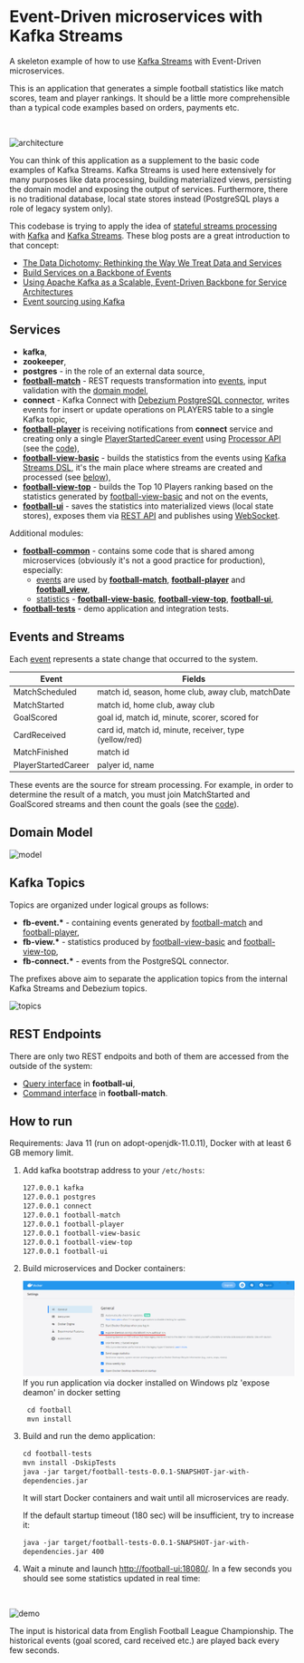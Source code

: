 # Event-Driven microservices with Kafka Streams

A skeleton example of how to use [Kafka Streams](https://kafka.apache.org/documentation/streams/) with Event-Driven microservices.

This is an application that generates a simple football statistics like match scores, team and player rankings. It should be a little more comprehensible than a typical code examples based on orders, payments etc.

&nbsp;

![architecture](docs/architecture.png)

You can think of this application as a supplement to the basic code examples of Kafka Streams. Kafka Streams is used here extensively for many purposes like data processing, building materialized views, persisting the domain model and exposing the output of services. Furthermore, there is no traditional database, local state stores instead (PostgreSQL plays a role of legacy system only).

This codebase is trying to apply the idea of [stateful streams processing](https://docs.confluent.io/current/streams/concepts.html#stateful-stream-processing) with [Kafka](https://kafka.apache.org/) and [Kafka Streams](https://kafka.apache.org/documentation/streams/). These blog posts are a great introduction to that concept:
- [The Data Dichotomy: Rethinking the Way We Treat Data and Services](https://www.confluent.io/blog/data-dichotomy-rethinking-the-way-we-treat-data-and-services/)
- [Build Services on a Backbone of Events](https://www.confluent.io/blog/build-services-backbone-events/)
- [Using Apache Kafka as a Scalable, Event-Driven Backbone for Service Architectures](https://www.confluent.io/blog/apache-kafka-for-service-architectures/)
- [Event sourcing using Kafka](https://blog.softwaremill.com/event-sourcing-using-kafka-53dfd72ad45d)

## Services

- __kafka__,
- __zookeeper__,
- __postgres__ - in the role of an external data source,
- __[football-match](football-match/)__ - REST requests transformation into [events](football-common/src/main/java/org/djar/football/model/event/), input validation with the [domain model](https://github.com/djarza/football-events/tree/master/football-match/src/main/java/org/djar/football/match/domain),
- __connect__ - Kafka Connect with [Debezium PostgreSQL connector](http://debezium.io/docs/connectors/postgresql/), writes events for insert or update operations on PLAYERS table to a single Kafka topic,
- __[football-player](football-player/)__ is receiving notifications from __connect__ service and creating only a single [PlayerStartedCareer event](football-common/src/main/java/org/djar/football/model/event/PlayerStartedCareer.java) using [Processor API](https://kafka.apache.org/11/documentation/streams/developer-guide/processor-api.html) (see the [code](football-player/src/main/java/org/djar/football/player/snapshot/DomainUpdater.java)),
- __[football-view-basic](football-view-basic/)__ - builds the statistics from the events using [Kafka Streams DSL](https://kafka.apache.org/11/documentation/streams/developer-guide/dsl-api.html), it's the main place where streams are created and processed (see [below](#events-and-streams)),
- __[football-view-top](football-view-top/)__ - builds the Top 10 Players ranking based on the statistics generated by [football-view-basic](football-view-basic/) and not on the events,
- __[football-ui](football-ui/)__ - saves the statistics into materialized views (local state stores), exposes them via [REST API](football-ui/src/main/java/org/djar/football/ui/controller/StatisticsController.java) and publishes using [WebSocket](football-ui/src/main/java/org/djar/football/ui/StatisticsKeeper.java).

Additional modules:
- __[football-common](football-common/)__ - contains some code that is shared among microservices (obviously it's not a good practice for production), especially:
    - [events](football-common/src/main/java/org/djar/football/model/event/) are used by __[football-match](football-match/)__, __[football-player](football-player/)__ and __[football_view](football-view/)__,
    - [statistics](football-common/src/main/java/org/djar/football/model/view/) - __[football-view-basic](football-view-basic/)__, __[football-view-top](football-view-top/)__, __[football-ui](football-ui/)__,
- __[football-tests](football-tests/)__ - demo application and integration tests.


## Events and Streams

Each [event](football-common/src/main/java/org/djar/football/model/event/) represents a state change that occurred to the system.

| Event               | Fields                                                 |
| ------------------- | ------------------------------------------------------ |
| MatchScheduled      | match id, season, home club, away club, matchDate      |
| MatchStarted        | match id, home club, away club                         |
| GoalScored          | goal id, match id, minute, scorer, scored for          |
| CardReceived        | card id, match id, minute, receiver, type (yellow/red) |
| MatchFinished       | match id                                               |
| PlayerStartedCareer | palyer id, name                                        |

These events are the source for stream processing. For example, in order to determine the result of a match, you must join MatchStarted and GoalScored streams and then count the goals (see the [code](football-view/src/main/java/org/djar/football/view/StatisticsBuilder.java)).


## Domain Model

![model](docs/model.png)


## Kafka Topics

Topics are organized under logical groups as follows:
- __fb-event.*__ - containing events generated by [football-match](football-match/) and [football-player](football-player/),
- __fb-view.*__ - statistics produced by [football-view-basic](football-view-basic/) and [football-view-top](football-view-top/),
- __fb-connect.*__ - events from the PostgreSQL connector.

The prefixes above aim to separate the application topics from the internal Kafka Streams and Debezium topics.

![topics](docs/topics.png)


## REST Endpoints

There are only two REST endpoits and both of them are accessed from the outside of the system:
- [Query interface](football-ui/src/main/java/org/djar/football/ui/controller/StatisticsController.java) in __football-ui__,
- [Command interface](football-match/src/main/java/org/djar/football/match/controller/MatchCommandController.java) in __football-match__.


## How to run

Requirements: Java 11 (run on adopt-openjdk-11.0.11), Docker with at least 6 GB memory limit.

1. Add kafka bootstrap address to your `/etc/hosts`:
    ```
    127.0.0.1 kafka
    127.0.0.1 postgres
    127.0.0.1 connect
    127.0.0.1 football-match
    127.0.0.1 football-player
    127.0.0.1 football-view-basic
    127.0.0.1 football-view-top
    127.0.0.1 football-ui
    ```
2. Build microservices and Docker containers:
   
   ![Docker](docs/docker_setup.png)
   If you run application via docker installed on Windows plz 'expose deamon' in docker setting
   ```
    cd football
    mvn install
    ```
3. Build and run the demo application:
    ```
    cd football-tests
    mvn install -DskipTests
    java -jar target/football-tests-0.0.1-SNAPSHOT-jar-with-dependencies.jar
    ```
    It will start Docker containers and wait until all microservices are ready.
    
    If the default startup timeout (180 sec) will be insufficient, try to increase it:
    ```
    java -jar target/football-tests-0.0.1-SNAPSHOT-jar-with-dependencies.jar 400
    ```    
4. Wait a minute and launch [http://football-ui:18080/](http://football-ui:18080/). In a few seconds you should see some statistics updated in real time:

&nbsp;

![demo](docs/demo.gif)

The input is historical data from English Football League Championship. The historical events (goal scored, card received etc.) are played back every few seconds.
